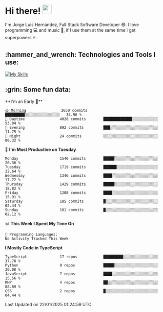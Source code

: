 <h1 align="left">
 <abc>
  <br>Hi there! <img src="https://user-images.githubusercontent.com/42378118/110234147-e3259600-7f4e-11eb-95be-0c4047144dea.gif" width="30"><br>
 </abc>
</h1>

I'm Jorge Luis Hernández, Full Stack Software Developer :sunglasses:. I love programming :computer: and music :musical_score:, if I use them at the same time I get superpowers :zap:. 


<h2 align="left">:hammer_and_wrench: Technologies and Tools I use:</h2>

[![My Skills](https://skillicons.dev/icons?i=js,ts,html,css,py,vue,react,next,nest,postgres,mysql)](https://skillicons.dev)

<h2 align="left">:grin: Some fun data:</h2>
<!--START_SECTION:waka-->
**I'm an Early 🐤** 

```text
🌞 Morning                2650 commits        █████████░░░░░░░░░░░░░░░░   34.90 % 
🌆 Daytime                4028 commits        █████████████░░░░░░░░░░░░   53.04 % 
🌃 Evening                892 commits         ███░░░░░░░░░░░░░░░░░░░░░░   11.75 % 
🌙 Night                  24 commits          ░░░░░░░░░░░░░░░░░░░░░░░░░   00.32 % 
```
📅 **I'm Most Productive on Tuesday** 

```text
Monday                   1546 commits        █████░░░░░░░░░░░░░░░░░░░░   20.36 % 
Tuesday                  1719 commits        ██████░░░░░░░░░░░░░░░░░░░   22.64 % 
Wednesday                1346 commits        ████░░░░░░░░░░░░░░░░░░░░░   17.72 % 
Thursday                 1429 commits        █████░░░░░░░░░░░░░░░░░░░░   18.82 % 
Friday                   1208 commits        ████░░░░░░░░░░░░░░░░░░░░░   15.91 % 
Saturday                 185 commits         █░░░░░░░░░░░░░░░░░░░░░░░░   02.44 % 
Sunday                   161 commits         █░░░░░░░░░░░░░░░░░░░░░░░░   02.12 % 
```


📊 **This Week I Spent My Time On** 

```text
💬 Programming Languages: 
No Activity Tracked This Week
```

**I Mostly Code in TypeScript** 

```text
TypeScript               17 repos            █████████░░░░░░░░░░░░░░░░   37.78 % 
Python                   9 repos             █████░░░░░░░░░░░░░░░░░░░░   20.00 % 
JavaScript               7 repos             ████░░░░░░░░░░░░░░░░░░░░░   15.56 % 
PHP                      4 repos             ██░░░░░░░░░░░░░░░░░░░░░░░   08.89 % 
CSS                      2 repos             █░░░░░░░░░░░░░░░░░░░░░░░░   04.44 % 
```




 Last Updated on 22/01/2025 01:24:59 UTC
<!--END_SECTION:waka-->
